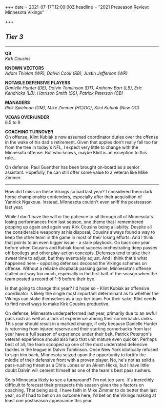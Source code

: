 +++
date = 2021-07-17T12:00:00Z
headline = "2021 Preseason Review: Minnesota Vikings"

+++
## **_Tier 3_**

***

**QB**  
_Kirk Cousins_

**KNOWN VECTORS**  
_Adam Thielan (WR), Dalvin Cook (RB), Justin Jefferson (WR)_

**NOTABLE DEFENSIVE PLAYERS**  
_Danielle Hunter (DE), Dalvin Tomlinson (DT), Anthony Barr (LB), Eric Kendricks (LB), Harrison Smith (SS), Patrick Peterson (CB)_

**MANAGERS**  
_Rick Spielman (GM), Mike Zimmer (HC/DC), Klint Kubiak (New OC)_

**VEGAS OVER/UNDER**  
8\.5 to 9

**COACHING TURNOVER**  
On offense, Klint Kubiak's now assumed coordinator duties over the offense in the wake of his dad's retirement. Given that apples don't really fall too far from the tree in today's NFL, I expect very little to change with the Minnesota offense. But who knows, maybe Klint is an exception to this rule...

On defense, Paul Guenther has been brought on-board as a senior assistant. Hopefully, he can still offer some value to a veteran like Mike Zimmer.

***

How did I miss on these Vikings so bad last year? I considered them dark horse championship contenders, especially after their acquisition of Yannick Ngakoue. Instead, Minnesota couldn't even sniff the postseason last year.

While I don't have the will or the patience to sit through all of Minnesota's losing performances from last season, one theme that I remembered popping up again and again was Kirk Cousins being a liability. Despite all the considerable weaponry at his disposal, Cousins always found a way to keep the other team in the game in most of their losing efforts. And I think that points to an even bigger issue - a stale playbook. Go back one year before when Cousins and Kubiak found success orchestrating deep passes off bootlegs and other play-action concepts. Defenses tend to take their sweet time to adjust, but they eventually adjust. And I think that's what happened here - opposing defenses decoded the Vikings schemes on offense. Without a reliable dropback passing game, Minnesota's offense stalled out way too much, especially in the first half of the season when the team posted a record of 1-5 before their bye.

Is that going to change this year? I'd hope so - Klint Kubiak as offensive coordinator is likely the single most important determinant as to whether the Vikings can stake themselves as a top-tier team. For their sake, Klint needs to find novel ways to make Kirk Cousins productive.

On defense, Minnesota underperformed last year, primarily due to an awful pass rush as well as a lack of experience among their cornerbacks ranks. This year should result in a marked change, if only because Danielle Hunter is returning from injured reserve and their starting cornerbacks from last year have a full season of experience under their belt. Patrick Peterson's veteran experience should also help that unit mature even quicker. Perhaps best of all, the team scooped up one of the most underrated defensive tackles in the league in Dalvin Tomlinson. Once New York idiotically refused to sign him back, Minnesota seized upon the opportunity to fortify the middle of their defensive front with a proven player. No, he's not as solid a pass-rushing threat as a Chris Jones or an Akiem Hicks, but I have little doubt Dalvin will cement himself as one of the team's best pass rushers.

So is Minnesota likely to see a turnaround? I'm not too sure. It's incredibly difficult to forecast their prospects this season given the x factors on coaching. That being said, I have faith in Mike Zimmer to do better than last year, so if I had to bet on an outcome here, I'd bet on the Vikings making at least one postseason appearance this year.